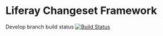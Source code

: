 # Liferay Changeset Framework

Develop branch build status [![Build Status](https://travis-ci.com/matethurzo/com-liferay-changeset.svg?branch=develop)](https://travis-ci.com/matethurzo/com-liferay-changeset)